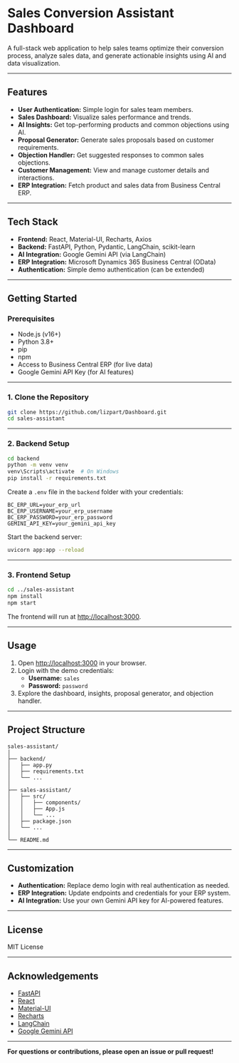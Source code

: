 # Sales Conversion Assistant Dashboard

A full-stack web application to help sales teams optimize their conversion process, analyze sales data, and generate actionable insights using AI and data visualization.

---

## Features

- **User Authentication:** Simple login for sales team members.
- **Sales Dashboard:** Visualize sales performance and trends.
- **AI Insights:** Get top-performing products and common objections using AI.
- **Proposal Generator:** Generate sales proposals based on customer requirements.
- **Objection Handler:** Get suggested responses to common sales objections.
- **Customer Management:** View and manage customer details and interactions.
- **ERP Integration:** Fetch product and sales data from Business Central ERP.

---

## Tech Stack

- **Frontend:** React, Material-UI, Recharts, Axios
- **Backend:** FastAPI, Python, Pydantic, LangChain, scikit-learn
- **AI Integration:** Google Gemini API (via LangChain)
- **ERP Integration:** Microsoft Dynamics 365 Business Central (OData)
- **Authentication:** Simple demo authentication (can be extended)

---

## Getting Started

### Prerequisites

- Node.js (v16+)
- Python 3.8+
- pip
- npm
- Access to Business Central ERP (for live data)
- Google Gemini API Key (for AI features)

---

### 1. Clone the Repository

```sh
git clone https://github.com/lizpart/Dashboard.git
cd sales-assistant
```

---

### 2. Backend Setup

```sh
cd backend
python -m venv venv
venv\Scripts\activate  # On Windows
pip install -r requirements.txt
```

Create a `.env` file in the `backend` folder with your credentials:

```
BC_ERP_URL=your_erp_url
BC_ERP_USERNAME=your_erp_username
BC_ERP_PASSWORD=your_erp_password
GEMINI_API_KEY=your_gemini_api_key
```

Start the backend server:

```sh
uvicorn app:app --reload
```

---

### 3. Frontend Setup

```sh
cd ../sales-assistant
npm install
npm start
```

The frontend will run at [http://localhost:3000](http://localhost:3000).

---

## Usage

1. Open [http://localhost:3000](http://localhost:3000) in your browser.
2. Login with the demo credentials:
   - **Username:** `sales`
   - **Password:** `password`
3. Explore the dashboard, insights, proposal generator, and objection handler.

---

## Project Structure

```
sales-assistant/
│
├── backend/
│   ├── app.py
│   ├── requirements.txt
│   └── ...
│
├── sales-assistant/
│   ├── src/
│   │   ├── components/
│   │   ├── App.js
│   │   └── ...
│   ├── package.json
│   └── ...
│
└── README.md
```

---

## Customization

- **Authentication:** Replace demo login with real authentication as needed.
- **ERP Integration:** Update endpoints and credentials for your ERP system.
- **AI Integration:** Use your own Gemini API key for AI-powered features.

---

## License

MIT License

---

## Acknowledgements

- [FastAPI](https://fastapi.tiangolo.com/)
- [React](https://react.dev/)
- [Material-UI](https://mui.com/)
- [Recharts](https://recharts.org/)
- [LangChain](https://python.langchain.com/)
- [Google Gemini API](https://ai.google.dev/)

---

**For questions or contributions, please open an issue or pull request!**
